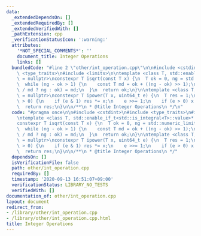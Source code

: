 ```yaml
---
data:
  _extendedDependsOn: []
  _extendedRequiredBy: []
  _extendedVerifiedWith: []
  _pathExtension: cpp
  _verificationStatusIcon: ':warning:'
  attributes:
    '*NOT_SPECIAL_COMMENTS*': ''
    document_title: Integer Operations
    links: []
  bundledCode: "#line 2 \"other/int_operation.cpp\"\n\n#include <cstdint>\n#include\
    \ <type_traits>\n#include <limits>\n\ntemplate <class T, std::enable_if_t<std::is_integral<T>::value>*\
    \ = nullptr>\nconstexpr T isqrt(const T x) {\n  T ok = 0, ng = std::numeric_limits<T>::max();\n\
    \  while (ng - ok > 1) {\n    const T md = ok + ((ng - ok) >> 1);\n    (md > x\
    \ / md ? ng : ok) = md;\n  }\n  return ok;\n}\n\ntemplate <class T, std::enable_if_t<std::is_integral<T>::value>*\
    \ = nullptr>\nconstexpr T ipower(T x, uint64_t e) {\n  T res = 1;\n  while (e\
    \ > 0) {\n    if (e & 1) res *= x;\n    e >>= 1;\n    if (e > 0) x *= x;\n  }\n\
    \  return res;\n}\n\n/**\n * @title Integer Operations\n */\n"
  code: "#pragma once\n\n#include <cstdint>\n#include <type_traits>\n#include <limits>\n\
    \ntemplate <class T, std::enable_if_t<std::is_integral<T>::value>* = nullptr>\n\
    constexpr T isqrt(const T x) {\n  T ok = 0, ng = std::numeric_limits<T>::max();\n\
    \  while (ng - ok > 1) {\n    const T md = ok + ((ng - ok) >> 1);\n    (md > x\
    \ / md ? ng : ok) = md;\n  }\n  return ok;\n}\n\ntemplate <class T, std::enable_if_t<std::is_integral<T>::value>*\
    \ = nullptr>\nconstexpr T ipower(T x, uint64_t e) {\n  T res = 1;\n  while (e\
    \ > 0) {\n    if (e & 1) res *= x;\n    e >>= 1;\n    if (e > 0) x *= x;\n  }\n\
    \  return res;\n}\n\n/**\n * @title Integer Operations\n */"
  dependsOn: []
  isVerificationFile: false
  path: other/int_operation.cpp
  requiredBy: []
  timestamp: '2020-09-13 16:51:07+09:00'
  verificationStatus: LIBRARY_NO_TESTS
  verifiedWith: []
documentation_of: other/int_operation.cpp
layout: document
redirect_from:
- /library/other/int_operation.cpp
- /library/other/int_operation.cpp.html
title: Integer Operations
---
```

